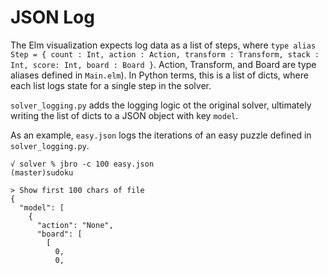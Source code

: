 # JSON Log

The Elm visualization expects log data as a list of steps, where `type alias Step = { count : Int, action : Action, transform : Transform, stack : Int, score: Int, board : Board }`. Action, Transform, and Board are type aliases defined in `Main.elm`). In Python terms, this is a list of dicts, where each list logs state for a single step in the solver.

`solver_logging.py` adds the logging logic ot the original solver, ultimately writing the list of 
dicts to a JSON object with key `model`. 

As an example, `easy.json` logs the iterations of an easy puzzle defined in `solver_logging.py`.

```
√ solver % jbro -c 100 easy.json                                                                                    (master)sudoku

> Show first 100 chars of file
{
  "model": [
    {
      "action": "None",
      "board": [
        [
          0,
          0,
```
